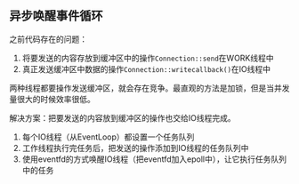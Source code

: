 ## 异步唤醒事件循环

之前代码存在的问题：

1. 将要发送的内容存放到缓冲区中的操作`Connection::send`在WORK线程中
2. 真正发送缓冲区中数据的操作`Connection::writecallback()`在IO线程中

两种线程都要操作发送缓冲区，就会存在竞争。最直观的方法是加锁，但是当并发量很大的时候效率很低。

解决方案：把要发送的内容放到缓冲区的操作也交给IO线程完成。

1. 每个IO线程（从EventLoop）都设置一个任务队列
2. 工作线程执行完任务后，把发送的操作添加到IO线程的任务队列中
3. 使用eventfd的方式唤醒IO线程（把eventfd加入epoll中），让它执行任务队列中的任务